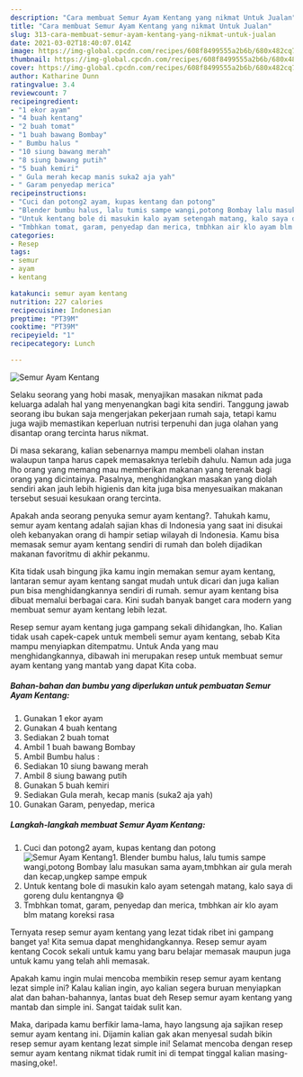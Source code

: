```yaml
---
description: "Cara membuat Semur Ayam Kentang yang nikmat Untuk Jualan"
title: "Cara membuat Semur Ayam Kentang yang nikmat Untuk Jualan"
slug: 313-cara-membuat-semur-ayam-kentang-yang-nikmat-untuk-jualan
date: 2021-03-02T18:40:07.014Z
image: https://img-global.cpcdn.com/recipes/608f8499555a2b6b/680x482cq70/semur-ayam-kentang-foto-resep-utama.jpg
thumbnail: https://img-global.cpcdn.com/recipes/608f8499555a2b6b/680x482cq70/semur-ayam-kentang-foto-resep-utama.jpg
cover: https://img-global.cpcdn.com/recipes/608f8499555a2b6b/680x482cq70/semur-ayam-kentang-foto-resep-utama.jpg
author: Katharine Dunn
ratingvalue: 3.4
reviewcount: 7
recipeingredient:
- "1 ekor ayam"
- "4 buah kentang"
- "2 buah tomat"
- "1 buah bawang Bombay"
- " Bumbu halus "
- "10 siung bawang merah"
- "8 siung bawang putih"
- "5 buah kemiri"
- " Gula merah kecap manis suka2 aja yah"
- " Garam penyedap merica"
recipeinstructions:
- "Cuci dan potong2 ayam, kupas kentang dan potong"
- "Blender bumbu halus, lalu tumis sampe wangi,potong Bombay lalu masukan sama ayam,tmbhkan air gula merah dan kecap,ungkep sampe empuk"
- "Untuk kentang bole di masukin kalo ayam setengah matang, kalo saya di goreng dulu kentangnya 😄"
- "Tmbhkan tomat, garam, penyedap dan merica, tmbhkan air klo ayam blm matang koreksi rasa"
categories:
- Resep
tags:
- semur
- ayam
- kentang

katakunci: semur ayam kentang 
nutrition: 227 calories
recipecuisine: Indonesian
preptime: "PT39M"
cooktime: "PT39M"
recipeyield: "1"
recipecategory: Lunch

---
```



![Semur Ayam Kentang](https://img-global.cpcdn.com/recipes/608f8499555a2b6b/680x482cq70/semur-ayam-kentang-foto-resep-utama.jpg)

Selaku seorang yang hobi masak, menyajikan masakan nikmat pada keluarga adalah hal yang menyenangkan bagi kita sendiri. Tanggung jawab seorang ibu bukan saja mengerjakan pekerjaan rumah saja, tetapi kamu juga wajib memastikan keperluan nutrisi terpenuhi dan juga olahan yang disantap orang tercinta harus nikmat.

Di masa  sekarang, kalian sebenarnya mampu membeli olahan instan walaupun tanpa harus capek memasaknya terlebih dahulu. Namun ada juga lho orang yang memang mau memberikan makanan yang terenak bagi orang yang dicintainya. Pasalnya, menghidangkan masakan yang diolah sendiri akan jauh lebih higienis dan kita juga bisa menyesuaikan makanan tersebut sesuai kesukaan orang tercinta. 



Apakah anda seorang penyuka semur ayam kentang?. Tahukah kamu, semur ayam kentang adalah sajian khas di Indonesia yang saat ini disukai oleh kebanyakan orang di hampir setiap wilayah di Indonesia. Kamu bisa memasak semur ayam kentang sendiri di rumah dan boleh dijadikan makanan favoritmu di akhir pekanmu.

Kita tidak usah bingung jika kamu ingin memakan semur ayam kentang, lantaran semur ayam kentang sangat mudah untuk dicari dan juga kalian pun bisa menghidangkannya sendiri di rumah. semur ayam kentang bisa dibuat memalui berbagai cara. Kini sudah banyak banget cara modern yang membuat semur ayam kentang lebih lezat.

Resep semur ayam kentang juga gampang sekali dihidangkan, lho. Kalian tidak usah capek-capek untuk membeli semur ayam kentang, sebab Kita mampu menyiapkan ditempatmu. Untuk Anda yang mau menghidangkannya, dibawah ini merupakan resep untuk membuat semur ayam kentang yang mantab yang dapat Kita coba.

<!--inarticleads1-->

##### Bahan-bahan dan bumbu yang diperlukan untuk pembuatan Semur Ayam Kentang:

1. Gunakan 1 ekor ayam
1. Gunakan 4 buah kentang
1. Sediakan 2 buah tomat
1. Ambil 1 buah bawang Bombay
1. Ambil  Bumbu halus :
1. Sediakan 10 siung bawang merah
1. Ambil 8 siung bawang putih
1. Gunakan 5 buah kemiri
1. Sediakan  Gula merah, kecap manis (suka2 aja yah)
1. Gunakan  Garam, penyedap, merica




<!--inarticleads2-->

##### Langkah-langkah membuat Semur Ayam Kentang:

1. Cuci dan potong2 ayam, kupas kentang dan potong
<img src="https://img-global.cpcdn.com/steps/557ce998fccbf063/160x128cq70/semur-ayam-kentang-langkah-memasak-1-foto.jpg" alt="Semur Ayam Kentang">1. Blender bumbu halus, lalu tumis sampe wangi,potong Bombay lalu masukan sama ayam,tmbhkan air gula merah dan kecap,ungkep sampe empuk
1. Untuk kentang bole di masukin kalo ayam setengah matang, kalo saya di goreng dulu kentangnya 😄
1. Tmbhkan tomat, garam, penyedap dan merica, tmbhkan air klo ayam blm matang koreksi rasa




Ternyata resep semur ayam kentang yang lezat tidak ribet ini gampang banget ya! Kita semua dapat menghidangkannya. Resep semur ayam kentang Cocok sekali untuk kamu yang baru belajar memasak maupun juga untuk kamu yang telah ahli memasak.

Apakah kamu ingin mulai mencoba membikin resep semur ayam kentang lezat simple ini? Kalau kalian ingin, ayo kalian segera buruan menyiapkan alat dan bahan-bahannya, lantas buat deh Resep semur ayam kentang yang mantab dan simple ini. Sangat taidak sulit kan. 

Maka, daripada kamu berfikir lama-lama, hayo langsung aja sajikan resep semur ayam kentang ini. Dijamin kalian gak akan menyesal sudah bikin resep semur ayam kentang lezat simple ini! Selamat mencoba dengan resep semur ayam kentang nikmat tidak rumit ini di tempat tinggal kalian masing-masing,oke!.

